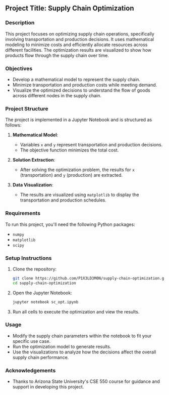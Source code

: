 ## Project Title: Supply Chain Optimization

### Description
This project focuses on optimizing supply chain operations, specifically involving transportation and production decisions. It uses mathematical modeling to minimize costs and efficiently allocate resources across different facilities. The optimization results are visualized to show how products flow through the supply chain over time.

### Objectives
- Develop a mathematical model to represent the supply chain.
- Minimize transportation and production costs while meeting demand.
- Visualize the optimized decisions to understand the flow of goods across different nodes in the supply chain.

### Project Structure
The project is implemented in a Jupyter Notebook and is structured as follows:

1. **Mathematical Model**: 
   - Variables `x` and `y` represent transportation and production decisions.
   - The objective function minimizes the total cost.

2. **Solution Extraction**:
   - After solving the optimization problem, the results for `x` (transportation) and `y` (production) are extracted.

3. **Data Visualization**:
   - The results are visualized using `matplotlib` to display the transportation and production schedules.

### Requirements
To run this project, you'll need the following Python packages:
- `numpy`
- `matplotlib`
- `scipy`

### Setup Instructions
1. Clone the repository:
   ```bash
   git clone https://github.com/P1X3LD3M0N/supply-chain-optimization.git
   cd supply-chain-optimization
   ```
   
2. Open the Jupyter Notebook:
   ```bash
   jupyter notebook sc_opt.ipynb
   ```

3. Run all cells to execute the optimization and view the results.

### Usage
- Modify the supply chain parameters within the notebook to fit your specific use case.
- Run the optimization model to generate results.
- Use the visualizations to analyze how the decisions affect the overall supply chain performance.

### Acknowledgements
- Thanks to Arizona State University's CSE 550 course for guidance and support in developing this project.

